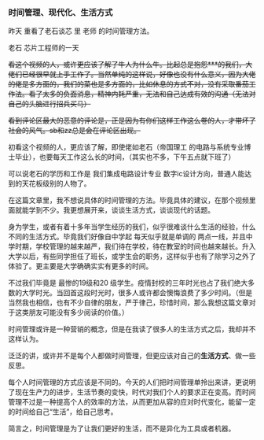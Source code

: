 ### 时间管理、现代化、生活方式

昨天 重看了老石谈芯 里 老师 的时间管理方法。

老石 芯片工程师的一天

~~看这个视频的人，或许更应该了解了牛人为什么牛。比起总是抱怨***的我们，大佬们已经很早就上手工作了。当然单纯的这样说，好像也没有什么意义，因为大佬的佬是多方面的，我们的菜也是多方面的，比如休息的方式不对，没有采取番茄工作法。看了太多的负面消息，精神内耗严重，无法和自己达成有效的沟通（无法对自己的头脑进行招兵买马）~~

~~看到评论区最大的恶意的评论是，正是因为有你们这样工作这么卷的人，才带坏了社会的风气。sb和zz总是会在评论区出现。~~

初看这个视频的人，更应该了解，即使佬如老石（帝国理工 的电路与系统专业博士毕业），也要每天工作这么长的时间，（其实也不多，下午五点就下班了）

可以说老石的学历和工作是 我们集成电路设计专业 数字ic设计方向，普通人能达到的天花板级别的人物了。

在这篇文章里，我不想说具体的时间管理的方法。毕竟具体的建议，在那个视频里面就能学到不少。我更想展开来，谈谈生活方式，谈谈现代的话题。

身为学生，或者有着十多年当学生经历的我们，似乎很难谈什么生活的经验，什么不同的生活方式。毕竟我们好像自中学起 每天似乎就是单调的 两点一线，并且中学时期，学校管理的越来越严，我们待在学校，待在教室的时间也越来越长。升入大学以后，有些同学担任了班长，或学生会的职务，这样似乎也有了除学习之外了体验了。更主要是大学确确实实有更多的时间。

不过我们毕竟是 最惨的19级和20 级学生。疫情封校的三年时光也占了我们绝大多数的大学时光。当回首这段时光时，很多人或许都会懊悔浪费了多少时间。（但是当然我也相信，也有不少自律的朋友，严于律己，珍惜时间，那么我想这篇文章对于这类朋友可能没有多少阅读的价值。）



时间管理或许是一种营销的概念，但是在我读了很多人的生活方式之后，我却并不这样认为。

泛泛的讲，或许并不是每个人都做时间管理，但更应该对自己的**生活方式**、做一些反思。

每个人时间管理的方式应该是不同的。今天的人们把时间管理单拎出来讲，更说明了现在生产力的进步，生活节奏的变快，时代对我们个人的要求正在变高。而时间管理不过是一种提高个人的效率的方法，从而更加从容的应对时代变化，能留一定的时间给自己“生活”，给自己思考。

简言之，时间管理是为了让我们更好的生活，而不是异化为工具或者机器。



